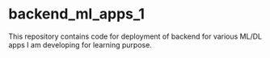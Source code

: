 # backend_ml_apps_1
This repository contains code for deployment of backend for various ML/DL apps I am developing for learning purpose.
